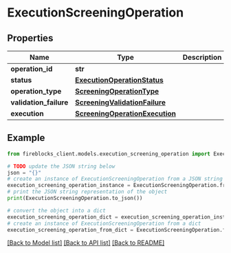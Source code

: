 # ExecutionScreeningOperation


## Properties

Name | Type | Description | Notes
------------ | ------------- | ------------- | -------------
**operation_id** | **str** |  | 
**status** | [**ExecutionOperationStatus**](ExecutionOperationStatus.md) |  | 
**operation_type** | [**ScreeningOperationType**](ScreeningOperationType.md) |  | 
**validation_failure** | [**ScreeningValidationFailure**](ScreeningValidationFailure.md) |  | [optional] 
**execution** | [**ScreeningOperationExecution**](ScreeningOperationExecution.md) |  | [optional] 

## Example

```python
from fireblocks_client.models.execution_screening_operation import ExecutionScreeningOperation

# TODO update the JSON string below
json = "{}"
# create an instance of ExecutionScreeningOperation from a JSON string
execution_screening_operation_instance = ExecutionScreeningOperation.from_json(json)
# print the JSON string representation of the object
print(ExecutionScreeningOperation.to_json())

# convert the object into a dict
execution_screening_operation_dict = execution_screening_operation_instance.to_dict()
# create an instance of ExecutionScreeningOperation from a dict
execution_screening_operation_from_dict = ExecutionScreeningOperation.from_dict(execution_screening_operation_dict)
```
[[Back to Model list]](../README.md#documentation-for-models) [[Back to API list]](../README.md#documentation-for-api-endpoints) [[Back to README]](../README.md)


